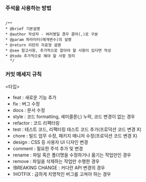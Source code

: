 
### 주석을 사용하는 방법 
```

/**
* @brief 기본설명
* @author 작성자 - 여러명일 경우 콤마(,)로 구분
* @param 파라미터(매개변수)의 설명
* @return 리턴의 자료형 설명
* @see 참고사항, 추가적으로 알아야 할 사항이 있다면 작성
* @todo 추가적으로 해야 할 사항 정리
  */

```


### 커밋 메세지 규칙
<타입>
- feat : 새로운 기능 추가
- fix : 버그 수정
- docs : 문서 수정
- style : 코드 formatting, 세미콜론(;) 누락, 코드 변경이 없는 경우
- refactor : 코드 리팩터링
- test : 테스트 코드, 리팩터링 테스트 코드 추가(프로덕션 코드 변경 X)
- chore : 빌드 업무 수정, 패키지 매니저 수정(프로덕션 코드 변경 X)
- design : CSS 등 사용자 UI 디자인 변경
- comment : 필요한 주석 추가 및 변경
- rename : 파일 혹은 폴더명을 수정하거나 옮기는 작업만인 경우
- remove : 파일을 삭제하는 작업만 수행한 경우
- !BREAKING CHANGE : 커다란 API 변경의 경우
- !HOTFIX : 급하게 치명적인 버그를 고쳐야 하는 경우
